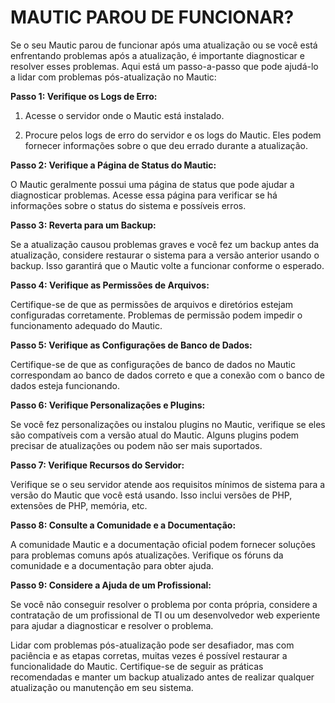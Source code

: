 # MAUTIC PAROU DE FUNCIONAR?
Se o seu Mautic parou de funcionar após uma atualização ou se você está enfrentando problemas após a atualização, é importante diagnosticar e resolver esses problemas. Aqui está um passo-a-passo que pode ajudá-lo a lidar com problemas pós-atualização no Mautic:

**Passo 1: Verifique os Logs de Erro:**

1. Acesse o servidor onde o Mautic está instalado.

2. Procure pelos logs de erro do servidor e os logs do Mautic. Eles podem fornecer informações sobre o que deu errado durante a atualização.

**Passo 2: Verifique a Página de Status do Mautic:**

O Mautic geralmente possui uma página de status que pode ajudar a diagnosticar problemas. Acesse essa página para verificar se há informações sobre o status do sistema e possíveis erros.

**Passo 3: Reverta para um Backup:**

Se a atualização causou problemas graves e você fez um backup antes da atualização, considere restaurar o sistema para a versão anterior usando o backup. Isso garantirá que o Mautic volte a funcionar conforme o esperado.

**Passo 4: Verifique as Permissões de Arquivos:**

Certifique-se de que as permissões de arquivos e diretórios estejam configuradas corretamente. Problemas de permissão podem impedir o funcionamento adequado do Mautic.

**Passo 5: Verifique as Configurações de Banco de Dados:**

Certifique-se de que as configurações de banco de dados no Mautic correspondam ao banco de dados correto e que a conexão com o banco de dados esteja funcionando.

**Passo 6: Verifique Personalizações e Plugins:**

Se você fez personalizações ou instalou plugins no Mautic, verifique se eles são compatíveis com a versão atual do Mautic. Alguns plugins podem precisar de atualizações ou podem não ser mais suportados.

**Passo 7: Verifique Recursos do Servidor:**

Verifique se o seu servidor atende aos requisitos mínimos de sistema para a versão do Mautic que você está usando. Isso inclui versões de PHP, extensões de PHP, memória, etc.

**Passo 8: Consulte a Comunidade e a Documentação:**

A comunidade Mautic e a documentação oficial podem fornecer soluções para problemas comuns após atualizações. Verifique os fóruns da comunidade e a documentação para obter ajuda.

**Passo 9: Considere a Ajuda de um Profissional:**

Se você não conseguir resolver o problema por conta própria, considere a contratação de um profissional de TI ou um desenvolvedor web experiente para ajudar a diagnosticar e resolver o problema.

Lidar com problemas pós-atualização pode ser desafiador, mas com paciência e as etapas corretas, muitas vezes é possível restaurar a funcionalidade do Mautic. Certifique-se de seguir as práticas recomendadas e manter um backup atualizado antes de realizar qualquer atualização ou manutenção em seu sistema.